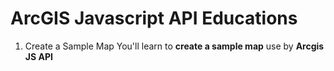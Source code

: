 # ArcGIS Javascript API Educations

 1. Create a Sample Map
 You'll learn to **create a sample map** use by **Arcgis JS API**